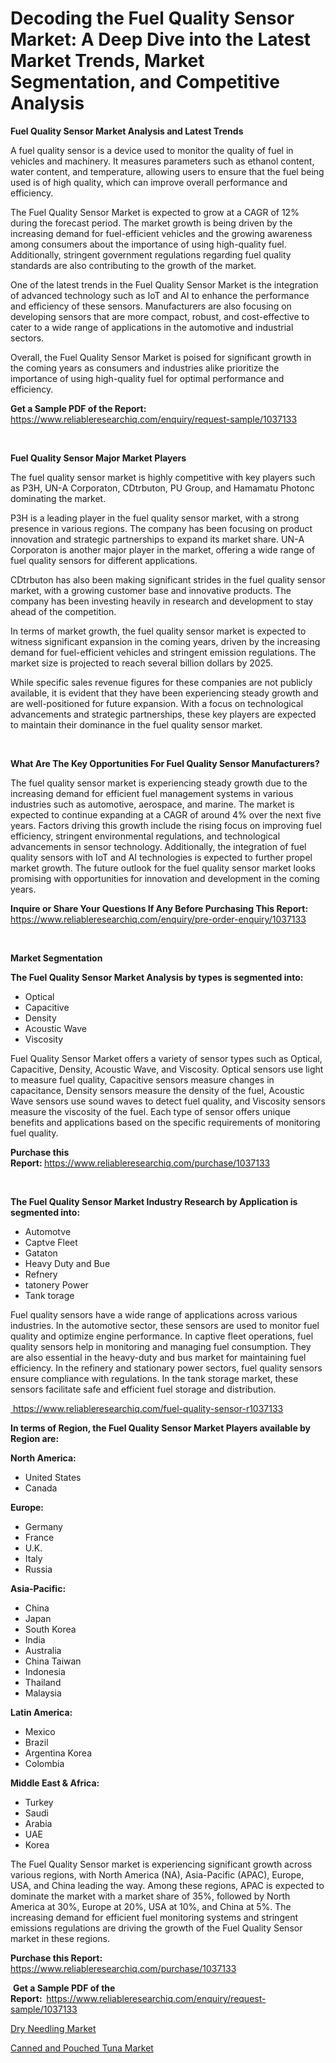 <p><h1>Decoding the Fuel Quality Sensor Market: A Deep Dive into the Latest Market Trends, Market Segmentation, and Competitive Analysis</h1></p><p><strong>Fuel Quality Sensor Market Analysis and Latest Trends</strong></p>
<p><p>A fuel quality sensor is a device used to monitor the quality of fuel in vehicles and machinery. It measures parameters such as ethanol content, water content, and temperature, allowing users to ensure that the fuel being used is of high quality, which can improve overall performance and efficiency.</p><p>The Fuel Quality Sensor Market is expected to grow at a CAGR of 12% during the forecast period. The market growth is being driven by the increasing demand for fuel-efficient vehicles and the growing awareness among consumers about the importance of using high-quality fuel. Additionally, stringent government regulations regarding fuel quality standards are also contributing to the growth of the market.</p><p>One of the latest trends in the Fuel Quality Sensor Market is the integration of advanced technology such as IoT and AI to enhance the performance and efficiency of these sensors. Manufacturers are also focusing on developing sensors that are more compact, robust, and cost-effective to cater to a wide range of applications in the automotive and industrial sectors.</p><p>Overall, the Fuel Quality Sensor Market is poised for significant growth in the coming years as consumers and industries alike prioritize the importance of using high-quality fuel for optimal performance and efficiency.</p></p>
<p><strong>Get a Sample PDF of the Report:&nbsp;</strong> <a href="https://www.reliableresearchiq.com/enquiry/request-sample/1037133">https://www.reliableresearchiq.com/enquiry/request-sample/1037133</a></p>
<p>&nbsp;</p>
<p><strong>Fuel Quality Sensor Major Market Players</strong></p>
<p><p>The fuel quality sensor market is highly competitive with key players such as Р3Н, UN-А Соrроrаtоn, СDtrbutоn, РU Grоuр, and Наmаmаtu Рhоtоnс dominating the market. </p><p>Р3Н is a leading player in the fuel quality sensor market, with a strong presence in various regions. The company has been focusing on product innovation and strategic partnerships to expand its market share. UN-А Соrроrаtоn is another major player in the market, offering a wide range of fuel quality sensors for different applications.</p><p>СDtrbutоn has also been making significant strides in the fuel quality sensor market, with a growing customer base and innovative products. The company has been investing heavily in research and development to stay ahead of the competition. </p><p>In terms of market growth, the fuel quality sensor market is expected to witness significant expansion in the coming years, driven by the increasing demand for fuel-efficient vehicles and stringent emission regulations. The market size is projected to reach several billion dollars by 2025.</p><p>While specific sales revenue figures for these companies are not publicly available, it is evident that they have been experiencing steady growth and are well-positioned for future expansion. With a focus on technological advancements and strategic partnerships, these key players are expected to maintain their dominance in the fuel quality sensor market.</p></p>
<p>&nbsp;</p>
<p><strong>What Are The Key Opportunities For Fuel Quality Sensor Manufacturers?</strong></p>
<p><p>The fuel quality sensor market is experiencing steady growth due to the increasing demand for efficient fuel management systems in various industries such as automotive, aerospace, and marine. The market is expected to continue expanding at a CAGR of around 4% over the next five years. Factors driving this growth include the rising focus on improving fuel efficiency, stringent environmental regulations, and technological advancements in sensor technology. Additionally, the integration of fuel quality sensors with IoT and AI technologies is expected to further propel market growth. The future outlook for the fuel quality sensor market looks promising with opportunities for innovation and development in the coming years.</p></p>
<p><strong>Inquire or Share Your Questions If Any Before Purchasing This Report:</strong> <a href="https://www.reliableresearchiq.com/enquiry/pre-order-enquiry/1037133">https://www.reliableresearchiq.com/enquiry/pre-order-enquiry/1037133</a></p>
<p>&nbsp;</p>
<p><strong>Market Segmentation</strong></p>
<p><strong>The Fuel Quality Sensor Market Analysis by types is segmented into:</strong></p>
<p><ul><li>Optical</li><li>Capacitive</li><li>Density</li><li>Acoustic Wave</li><li>Viscosity</li></ul></p>
<p><p>Fuel Quality Sensor Market offers a variety of sensor types such as Optical, Capacitive, Density, Acoustic Wave, and Viscosity. Optical sensors use light to measure fuel quality, Capacitive sensors measure changes in capacitance, Density sensors measure the density of the fuel, Acoustic Wave sensors use sound waves to detect fuel quality, and Viscosity sensors measure the viscosity of the fuel. Each type of sensor offers unique benefits and applications based on the specific requirements of monitoring fuel quality.</p></p>
<p><strong>Purchase this Report:&nbsp;</strong><a href="https://www.reliableresearchiq.com/purchase/1037133">https://www.reliableresearchiq.com/purchase/1037133</a></p>
<p>&nbsp;</p>
<p><strong>The Fuel Quality Sensor Market Industry Research by Application is segmented into:</strong></p>
<p><ul><li>Аutоmоtvе</li><li>Сарtvе Flееt</li><li>Gаtаtоn</li><li>Неаvу Dutу аnd Вuе</li><li>Rеfnеrу</li><li>tаtоnеrу Роwеr</li><li>Таnk tоrаgе</li></ul></p>
<p><p>Fuel quality sensors have a wide range of applications across various industries. In the automotive sector, these sensors are used to monitor fuel quality and optimize engine performance. In captive fleet operations, fuel quality sensors help in monitoring and managing fuel consumption. They are also essential in the heavy-duty and bus market for maintaining fuel efficiency. In the refinery and stationary power sectors, fuel quality sensors ensure compliance with regulations. In the tank storage market, these sensors facilitate safe and efficient fuel storage and distribution.</p></p>
<p><a href="https://www.reliableresearchiq.com/fuel-quality-sensor-r1037133">&nbsp;https://www.reliableresearchiq.com/fuel-quality-sensor-r1037133</a></p>
<p><strong>In terms of Region, the Fuel Quality Sensor Market Players available by Region are:</strong></p>
<p>
    <p> <strong> North America: </strong>
        <ul>
            <li>United States</li>
            <li>Canada</li>
        </ul>
        </p> 
    <p> <strong> Europe: </strong>
        <ul>
            <li>Germany</li>
            <li>France</li>
            <li>U.K.</li>
            <li>Italy</li>
            <li>Russia</li>
        </ul>
        </p> 
    <p> <strong> Asia-Pacific: </strong>
        <ul>
            <li>China</li>
            <li>Japan</li>
            <li>South Korea</li>
            <li>India</li>
            <li>Australia</li>
            <li>China Taiwan</li>
            <li>Indonesia</li>
            <li>Thailand</li>
            <li>Malaysia</li>
        </ul>
        </p> 
    <p> <strong> Latin America: </strong>
        <ul>
            <li>Mexico</li>
            <li>Brazil</li>
            <li>Argentina Korea</li>
            <li>Colombia</li>
        </ul>
        </p> 
    <p> <strong> Middle East & Africa: </strong>
        <ul>
            <li>Turkey</li>
            <li>Saudi</li>
            <li>Arabia</li>
            <li>UAE</li>
            <li>Korea</li>
        </ul>
    </p>
    </p>
<p><p>The Fuel Quality Sensor market is experiencing significant growth across various regions, with North America (NA), Asia-Pacific (APAC), Europe, USA, and China leading the way. Among these regions, APAC is expected to dominate the market with a market share of 35%, followed by North America at 30%, Europe at 20%, USA at 10%, and China at 5%. The increasing demand for efficient fuel monitoring systems and stringent emissions regulations are driving the growth of the Fuel Quality Sensor market in these regions.</p></p>
<p><strong>Purchase this Report: </strong><a href="https://www.reliableresearchiq.com/purchase/1037133">https://www.reliableresearchiq.com/purchase/1037133</a></p>
<p>&nbsp;<strong>Get a Sample PDF of the Report:&nbsp;&nbsp;</strong><a href="https://www.reliableresearchiq.com/enquiry/request-sample/1037133">https://www.reliableresearchiq.com/enquiry/request-sample/1037133</a></p>
<p><strong></strong></p>
<p><p><a href="https://view.publitas.com/reportprime-1/global-dry-needling-industry-research-report-competitive-landscape-market-size-regional-status-and-prospect-forecast-2024-2031/">Dry Needling Market</a></p><p><a href="https://github.com/goodweq44/Market-Research-Report-List-1/blob/main/canned-and-pouched-tuna-market.md">Canned and Pouched Tuna Market</a></p></p>